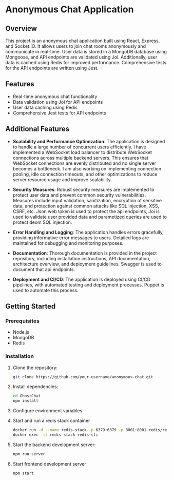 # Anonymous Chat Application

## Overview

This project is an anonymous chat application built using React, Express, and Socket.IO. It allows users to join chat rooms anonymously and communicate in real-time. User data is stored in a MongoDB database using Mongoose, and API endpoints are validated using Joi. Additionally, user data is cached using Redis for improved performance. Comprehensive tests for the API endpoints are written using Jest.

## Features

- Real-time anonymous chat functionality
- Data validation using Joi for API endpoints
- User data caching using Redis
- Comprehensive Jest tests for API endpoints

## Additional Features

- **Scalability and Performance Optimization**: The application is designed to handle a large number of concurrent users efficiently. I have implemented a WebSocket load balancer to distribute WebSocket connections across multiple backend servers. This ensures that WebSocket connections are evenly distributed and no single server becomes a bottleneck. I am also working on implementing connection pooling, idle connection timeouts, and other optimizations to reduce server resource usage and improve scalability.
  
- **Security Measures**: Robust security measures are implemented to protect user data and prevent common security vulnerabilities. Measures include input validation, sanitization, encryption of sensitive data, and protection against common attacks like SQL injection, XSS, CSRF, etc. Json web token is used to protect the api endpoints, Joi is used to validate user provided data and parametized queries are used to protect deom SQL injection.

- **Error Handling and Logging**: The application handles errors gracefully, providing informative error messages to users. Detailed logs are maintained for debugging and monitoring purposes.

- **Documentation**: Thorough documentation is provided in the project repository, including installation instructions, API documentation, architecture overview, and deployment guidelines. Swagger is used to document that api endpoints.

- **Deployment and CI/CD**: The application is deployed using CI/CD pipelines, with automated testing and deployment processes. Puppet is used to automate this process.

## Getting Started

### Prerequisites

- Node.js
- MongoDB
- Redis

### Installation

1. Clone the repository:

   ```bash
   git clone https://github.com/your-username/anonymous-chat.git
   ```

2. Install dependencies:

   ```bash
   cd GhostChat
   npm install
   ```

3. Configure environment variables.

4. Start and run a redis stack container

   ```bash
   docker run -d --name redis-stack -p 6379:6379 -p 8001:8001 redis/redis-stack:latest
   docker exec -it redis-stack redis-cli
   ```

4. Start the backend development server:

   ```bash
   npm run server
   ```

5. Start frontend development server

   ```bash
   npm start
   ```